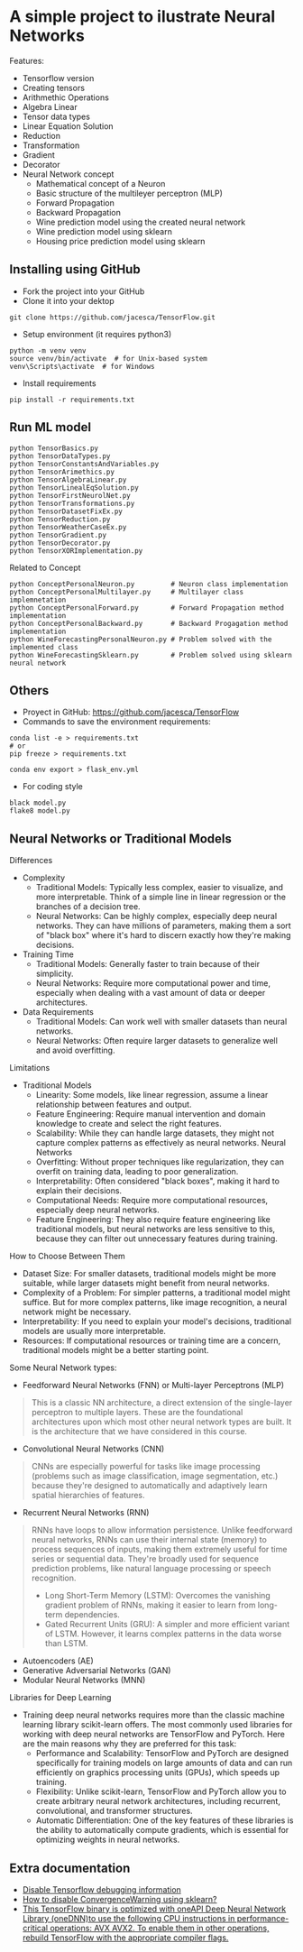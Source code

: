 # A simple project to ilustrate Neural Networks

Features:
- Tensorflow version
- Creating tensors
- Arithmethic Operations
- Algebra Linear
- Tensor data types
- Linear Equation Solution
- Reduction
- Transformation
- Gradient
- Decorator
- Neural Network concept
    - Mathematical concept of a Neuron
    - Basic structure of the multileyer perceptron (MLP)
    - Forward Propagation
    - Backward Propagation
    - Wine prediction model using the created neural network
    - Wine prediction model using sklearn
    - Housing price prediction model using sklearn

## Installing using GitHub
- Fork the project into your GitHub
- Clone it into your dektop
```
git clone https://github.com/jacesca/TensorFlow.git
```
- Setup environment (it requires python3)
```
python -m venv venv
source venv/bin/activate  # for Unix-based system
venv\Scripts\activate  # for Windows
```
- Install requirements
```
pip install -r requirements.txt
```

## Run ML model
```
python TensorBasics.py
python TensorDataTypes.py
python TensorConstantsAndVariables.py
python TensorArimethics.py
python TensorAlgebraLinear.py
python TensorLinealEqSolution.py
python TensorFirstNeurolNet.py
python TensorTransformations.py
python TensorDatasetFixEx.py
python TensorReduction.py
python TensorWeatherCaseEx.py
python TensorGradient.py
python TensorDecorator.py
python TensorXORImplementation.py
```
Related to Concept
```
python ConceptPersonalNeuron.py         # Neuron class implementation
python ConceptPersonalMultilayer.py     # Multilayer class implemnetation
python ConceptPersonalForward.py        # Forward Propagation method implementation
python ConceptPersonalBackward.py       # Backward Progagation method implementation
python WineForecastingPersonalNeuron.py # Problem solved with the implemented class
python WineForecastingSklearn.py        # Problem solved using sklearn neural network
```

## Others
- Proyect in GitHub: https://github.com/jacesca/TensorFlow
- Commands to save the environment requirements:
```
conda list -e > requirements.txt
# or
pip freeze > requirements.txt

conda env export > flask_env.yml
```
- For coding style
```
black model.py
flake8 model.py
```

## Neural Networks or Traditional Models
Differences
- Complexity
    - Traditional Models: Typically less complex, easier to visualize, and more interpretable. Think of a simple line in linear regression or the branches of a decision tree.
    - Neural Networks: Can be highly complex, especially deep neural networks. They can have millions of parameters, making them a sort of "black box" where it's hard to discern exactly how they're making decisions.
- Training Time
    - Traditional Models: Generally faster to train because of their simplicity.
    - Neural Networks: Require more computational power and time, especially when dealing with a vast amount of data or deeper architectures.
- Data Requirements
    - Traditional Models: Can work well with smaller datasets than neural networks.
    - Neural Networks: Often require larger datasets to generalize well and avoid overfitting.

Limitations
- Traditional Models
    - Linearity: Some models, like linear regression, assume a linear relationship between features and output.
    - Feature Engineering: Require manual intervention and domain knowledge to create and select the right features.
    - Scalability: While they can handle large datasets, they might not capture complex patterns as effectively as neural networks.
Neural Networks
    - Overfitting: Without proper techniques like regularization, they can overfit on training data, leading to poor generalization.
    - Interpretability: Often considered "black boxes", making it hard to explain their decisions.
    - Computational Needs: Require more computational resources, especially deep neural networks.
    - Feature Engineering: They also require feature engineering like traditional models, but neural networks are less sensitive to this, because they can filter out unnecessary features during training.

How to Choose Between Them
- Dataset Size: For smaller datasets, traditional models might be more suitable, while larger datasets might benefit from neural networks.
- Complexity of a Problem: For simpler patterns, a traditional model might suffice. But for more complex patterns, like image recognition, a neural network might be necessary.
- Interpretability: If you need to explain your model's decisions, traditional models are usually more interpretable.
- Resources: If computational resources or training time are a concern, traditional models might be a better starting point.

Some Neural Network types:
- Feedforward Neural Networks (FNN) or Multi-layer Perceptrons (MLP)
> This is a classic NN architecture, a direct extension of the single-layer perceptron to multiple layers. These are the foundational architectures upon which most other neural network types are built. It is the architecture that we have considered in this course.

- Convolutional Neural Networks (CNN)
> CNNs are especially powerful for tasks like image processing (problems such as image classification, image segmentation, etc.) because they're designed to automatically and adaptively learn spatial hierarchies of features.

- Recurrent Neural Networks (RNN)
> RNNs have loops to allow information persistence. Unlike feedforward neural networks, RNNs can use their internal state (memory) to process sequences of inputs, making them extremely useful for time series or sequential data. They're broadly used for sequence prediction problems, like natural language processing or speech recognition.
> - Long Short-Term Memory (LSTM): Overcomes the vanishing gradient problem of RNNs, making it easier to learn from long-term dependencies.
> - Gated Recurrent Units (GRU): A simpler and more efficient variant of LSTM. However, it learns complex patterns in the data worse than LSTM.

- Autoencoders (AE)
- Generative Adversarial Networks (GAN)
- Modular Neural Networks (MNN)

Libraries for Deep Learning
- Training deep neural networks requires more than the classic machine learning library scikit-learn offers. The most commonly used libraries for working with deep neural networks are TensorFlow and PyTorch. Here are the main reasons why they are preferred for this task:
    - Performance and Scalability: TensorFlow and PyTorch are designed specifically for training models on large amounts of data and can run efficiently on graphics processing units (GPUs), which speeds up training.
    - Flexibility: Unlike scikit-learn, TensorFlow and PyTorch allow you to create arbitrary neural network architectures, including recurrent, convolutional, and transformer structures.
    - Automatic Differentiation: One of the key features of these libraries is the ability to automatically compute gradients, which is essential for optimizing weights in neural networks.

## Extra documentation
- [Disable Tensorflow debugging information](https://stackoverflow.com/questions/35911252/disable-tensorflow-debugging-information)
- [How to disable ConvergenceWarning using sklearn?](https://stackoverflow.com/questions/53784971/how-to-disable-convergencewarning-using-sklearn)
- [This TensorFlow binary is optimized with oneAPI Deep Neural Network Library (oneDNN)to use the following CPU instructions in performance-critical operations:  AVX AVX2. To enable them in other operations, rebuild TensorFlow with the appropriate compiler flags.](https://stackoverflow.com/questions/65298241/what-does-this-tensorflow-message-mean-any-side-effect-was-the-installation-su)
